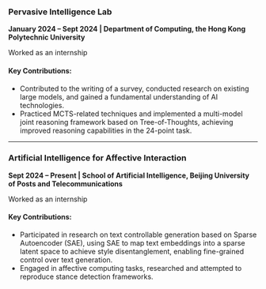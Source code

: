 ### **Pervasive Intelligence Lab**  
**January 2024 – Sept 2024 | Department of Computing, the Hong Kong Polytechnic University**  

Worked as an internship

#### Key Contributions:  
- Contributed to the writing of a survey, conducted research on existing large models, and gained a fundamental understanding of AI technologies.
- Practiced MCTS-related techniques and implemented a multi-model joint reasoning framework based on Tree-of-Thoughts, achieving improved reasoning capabilities in the 24-point task.
---

### **Artificial Intelligence for Affective Interaction**  
**Sept 2024 – Present | School of Artificial Intelligence, Beijing University of Posts and Telecommunications**  

Worked as an internship

#### Key Contributions:  
- Participated in research on text controllable generation based on Sparse Autoencoder (SAE), using SAE to map text embeddings into a sparse latent space to achieve style disentanglement, enabling fine-grained control over text generation.
- Engaged in affective computing tasks, researched and attempted to reproduce stance detection frameworks.
